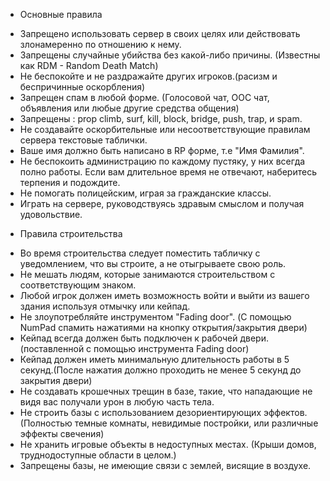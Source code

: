 - Основные правила 

* Запрещено использовать сервер в своих целях или действовать злонамеренно по отношению к нему. 
* Запрещены случайные убийства без какой-либо причины. (Известны как RDM - Random Death Match) 
* Не беспокойте и не раздражайте других игроков.(расизм и беспричинные оскорбления) 
* Запрещен спам в любой форме. (Голосовой чат, ООС чат, объявления или любые другие средства общения) 
* Запрещены : prop climb, surf, kill, block, bridge, push, trap, и spam. 
* Не создавайте оскорбительные или несоответствующие правилам сервера текстовые таблички. 
* Ваше имя должно быть написано в RP форме, т.е "Имя Фамилия". 
* Не беспокоить администрацию по каждому пустяку, у них всегда полно работы. Если вам длительное время не отвечают, наберитесь терпения и подождите. 
* Не помогать полицейским, играя за гражданские классы. 
* Играть на сервере, руководствуясь здравым смыслом и получая удовольствие. 


- Правила строительства 

* Во время строительства следует поместить табличку с уведомлением, что вы строите, а не отыгрываете свою роль. 
* Не мешать людям, которые занимаются строительством с соответствующим знаком. 
* Любой игрок должен иметь возможность войти и выйти из вашего здания используя отмычку или кейпад. 
* Не злоупотребляйте инструментом "Fading door". (С помощью NumPad спамить нажатиями на кнопку открытия/закрытия двери) 
* Кейпад всегда должен быть подключен к рабочей двери.(поставленной с помощью инструмента Fading door) 
* Кейпад должен иметь минимальную длительность работы в 5 секунд.(После нажатия должно проходить не менее 5 секунд до закрытия двери) 
* Не создавать крошечных трещин в базе, такие, что нападающие не видя вас получали урон в любую часть тела. 
* Не строить базы с использованием дезориентирующих эффектов. (Полностью темные комнаты, невидимые постройки, или различные эффекты свечения) 
* Не хранить игровые объекты в недоступных местах. (Крыши домов, труднодоступные области в целом.) 
* Запрещены базы, не имеющие связи с землей, висящие в воздухе.
